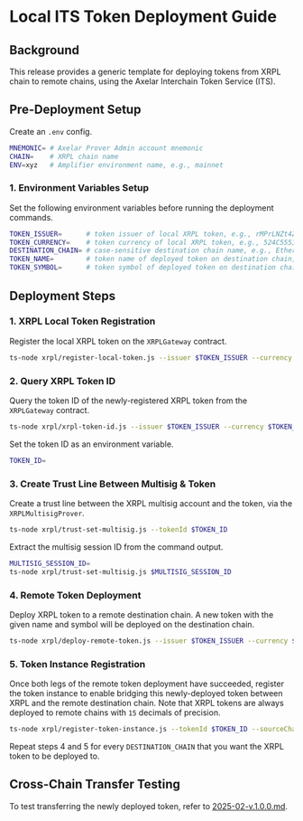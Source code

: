 # Local ITS Token Deployment Guide

## Background

This release provides a generic template for deploying tokens from XRPL chain to remote chains, using the Axelar Interchain Token Service (ITS).

## Pre-Deployment Setup

Create an `.env` config.

```bash
MNEMONIC= # Axelar Prover Admin account mnemonic
CHAIN=    # XRPL chain name
ENV=xyz   # Amplifier environment name, e.g., mainnet
```

### 1. Environment Variables Setup

Set the following environment variables before running the deployment commands.

```bash
TOKEN_ISSUER=      # token issuer of local XRPL token, e.g., rMPrLNZt4Zv4eRyN4ew9TRn5iumRG8Htpw
TOKEN_CURRENCY=    # token currency of local XRPL token, e.g., 524C555344000000000000000000000000000000
DESTINATION_CHAIN= # case-sensitive destination chain name, e.g., Ethereum
TOKEN_NAME=        # token name of deployed token on destination chain, e.g., RLUSD
TOKEN_SYMBOL=      # token symbol of deployed token on destination chain, e.g., RLUSD
```

## Deployment Steps

### 1. XRPL Local Token Registration

Register the local XRPL token on the `XRPLGateway` contract.

```bash
ts-node xrpl/register-local-token.js --issuer $TOKEN_ISSUER --currency $TOKEN_CURRENCY
```

### 2. Query XRPL Token ID

Query the token ID of the newly-registered XRPL token from the `XRPLGateway` contract.

```bash
ts-node xrpl/xrpl-token-id.js --issuer $TOKEN_ISSUER --currency $TOKEN_CURRENCY
```

Set the token ID as an environment variable.

```bash
TOKEN_ID=
```

### 3. Create Trust Line Between Multisig & Token

Create a trust line between the XRPL multisig account and the token, via the `XRPLMultisigProver`.

```bash
ts-node xrpl/trust-set-multisig.js --tokenId $TOKEN_ID
```

Extract the multisig session ID from the command output.

```bash
MULTISIG_SESSION_ID=
ts-node xrpl/trust-set-multisig.js $MULTISIG_SESSION_ID
```

### 4. Remote Token Deployment

Deploy XRPL token to a remote destination chain. A new token with the given name and symbol will be deployed on the destination chain.

```bash
ts-node xrpl/deploy-remote-token.js --issuer $TOKEN_ISSUER --currency $TOKEN_CURRENCY --destinationChain $DESTINATION_CHAIN --tokenName $TOKEN_NAME --tokenSymbol $TOKEN_SYMBOL
```

### 5. Token Instance Registration

Once both legs of the remote token deployment have succeeded, register the token instance
to enable bridging this newly-deployed token between XRPL and the remote destination chain.
Note that XRPL tokens are always deployed to remote chains with `15` decimals of precision.

```bash
ts-node xrpl/register-token-instance.js --tokenId $TOKEN_ID --sourceChain $DESTINATION_CHAIN --decimals 15
```

Repeat steps 4 and 5 for every `DESTINATION_CHAIN` that you want the XRPL token to be deployed to.

## Cross-Chain Transfer Testing

To test transferring the newly deployed token, refer to [2025-02-v.1.0.0.md](../../releases/xrpl/2025-02-v.1.0.0.md).
